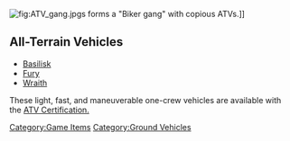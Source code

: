 ![](ATV_gang.jpg "fig:ATV_gang.jpg")s forms a "Biker gang" with copious
ATVs.\]\]

## All-Terrain Vehicles

-   [Basilisk](Basilisk "wikilink")
-   [Fury](Fury "wikilink")
-   [Wraith](Wraith "wikilink")

These light, fast, and maneuverable one-crew vehicles are available with
the [ATV Certification.](ATV_(Certification) "wikilink")

[Category:Game Items](Category:Game_Items "wikilink") [Category:Ground
Vehicles](Category:Ground_Vehicles "wikilink")